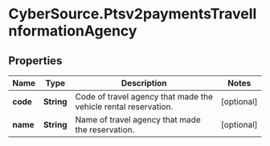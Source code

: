 # CyberSource.Ptsv2paymentsTravelInformationAgency

## Properties
Name | Type | Description | Notes
------------ | ------------- | ------------- | -------------
**code** | **String** | Code of travel agency that made the vehicle rental reservation.  | [optional] 
**name** | **String** | Name of travel agency that made the reservation.  | [optional] 


